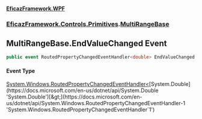 #### [EficazFramework.WPF](EficazFrameworkWPF.md 'EficazFramework WPF')
### [EficazFramework.Controls.Primitives](EficazFrameworkWPF.md#EficazFramework.Controls.Primitives 'EficazFramework.Controls.Primitives').[MultiRangeBase](EficazFramework.Controls.Primitives/MultiRangeBase.md 'EficazFramework.Controls.Primitives.MultiRangeBase')

## MultiRangeBase.EndValueChanged Event

```csharp
public event RoutedPropertyChangedEventHandler<double> EndValueChanged;
```

#### Event Type
[System.Windows.RoutedPropertyChangedEventHandler&lt;](https://docs.microsoft.com/en-us/dotnet/api/System.Windows.RoutedPropertyChangedEventHandler-1 'System.Windows.RoutedPropertyChangedEventHandler`1')[System.Double](https://docs.microsoft.com/en-us/dotnet/api/System.Double 'System.Double')[&gt;](https://docs.microsoft.com/en-us/dotnet/api/System.Windows.RoutedPropertyChangedEventHandler-1 'System.Windows.RoutedPropertyChangedEventHandler`1')
